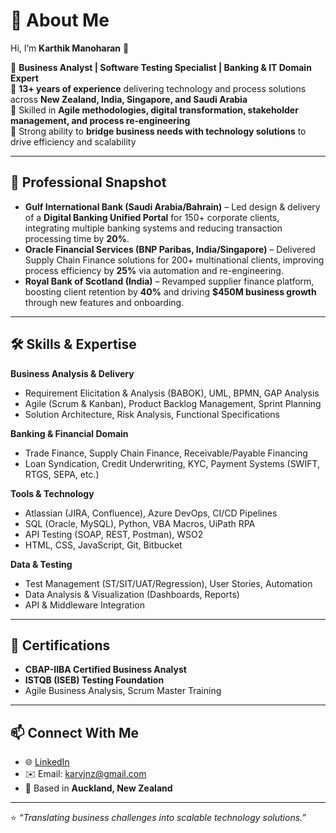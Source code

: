# 💼 About Me  

Hi, I’m **Karthik Manoharan** 👋  

🔹 **Business Analyst | Software Testing Specialist | Banking & IT Domain Expert**  
🔹 **13+ years of experience** delivering technology and process solutions across **New Zealand, India, Singapore, and Saudi Arabia**  
🔹 Skilled in **Agile methodologies, digital transformation, stakeholder management, and process re-engineering**  
🔹 Strong ability to **bridge business needs with technology solutions** to drive efficiency and scalability  

---

## 🚀 Professional Snapshot  

- **Gulf International Bank (Saudi Arabia/Bahrain)** – Led design & delivery of a **Digital Banking Unified Portal** for 150+ corporate clients, integrating multiple banking systems and reducing transaction processing time by **20%**.  
- **Oracle Financial Services (BNP Paribas, India/Singapore)** – Delivered Supply Chain Finance solutions for 200+ multinational clients, improving process efficiency by **25%** via automation and re-engineering.  
- **Royal Bank of Scotland (India)** – Revamped supplier finance platform, boosting client retention by **40%** and driving **$450M business growth** through new features and onboarding.  

---

## 🛠️ Skills & Expertise  

**Business Analysis & Delivery**  
- Requirement Elicitation & Analysis (BABOK), UML, BPMN, GAP Analysis  
- Agile (Scrum & Kanban), Product Backlog Management, Sprint Planning  
- Solution Architecture, Risk Analysis, Functional Specifications  

**Banking & Financial Domain**  
- Trade Finance, Supply Chain Finance, Receivable/Payable Financing  
- Loan Syndication, Credit Underwriting, KYC, Payment Systems (SWIFT, RTGS, SEPA, etc.)  

**Tools & Technology**  
- Atlassian (JIRA, Confluence), Azure DevOps, CI/CD Pipelines  
- SQL (Oracle, MySQL), Python, VBA Macros, UiPath RPA  
- API Testing (SOAP, REST, Postman), WSO2  
- HTML, CSS, JavaScript, Git, Bitbucket  

**Data & Testing**  
- Test Management (ST/SIT/UAT/Regression), User Stories, Automation  
- Data Analysis & Visualization (Dashboards, Reports)  
- API & Middleware Integration  

---

## 📜 Certifications  

- **CBAP-IIBA Certified Business Analyst**  
- **ISTQB (ISEB) Testing Foundation**  
- Agile Business Analysis, Scrum Master Training  

---

## 📫 Connect With Me  

- 🌐 [LinkedIn](https://linkedin.com/in/karvj)  
- ✉️ Email: karvjnz@gmail.com  
- 📍 Based in **Auckland, New Zealand**  

---

⭐️ *“Translating business challenges into scalable technology solutions.”*  
